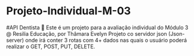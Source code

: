 # Projeto-Individual-M-03
#API Dentista 🦷
Este é um projeto para a avaliação individual do Módulo 3 @ Resilia Educação, por Thâmara Evelyn
Projeto co servidor json (Json-server) onde irá conter 3 rotas com 4+ dados nas quais o usuário poderá realizar o GET, POST, PUT, DELETE.
